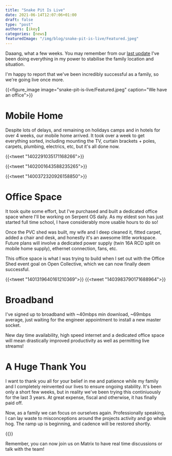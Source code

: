 ```yaml
---
title: "Snake Pit Is Live"
date: 2021-06-14T12:07:06+01:00
draft: false
type: "post"
authors: [ikey]
categories: [news]
featuredImage: "/img/blog/snake-pit-is-live/Featured.jpeg"
---
```


Daaang, what a few weeks. You may remember from our [last update](/blog/2021/05/18/let-there-be-databases/)
I've been doing everything in my power to stabilise the family location and situation.

I'm happy to report that we've been incredibly successful as a family, so we're
going live once more.

<!--more-->

{{<figure_image image="snake-pit-is-live/Featured.jpeg" caption="We have an office">}}

# Mobile Home

Despite lots of delays, and remaining on holidays camps and in hotels for over
4 weeks, our mobile home arrived. It took over a week to get everything sorted,
including mounting the TV, curtain brackets + poles, carpets, plumbing, electrics,
etc, but it's all done now. 

{{<tweet "1402291035171168266">}}

{{<tweet "1402001643588235265">}}

{{<tweet "1400372320926158850">}}


# Office Space

It took quite some effort, but I've purchased and built a dedicated office
space where I'll be working on Serpent OS daily. As my eldest son has just
started full time school, I have considerably more usable hours to do so!

Once the PVC shed was built, my wife and I deep cleaned it, fitted carpet,
added a chair and desk, and honestly it's an awesome little workspace.
Future plans will involve a dedicated power supply (twin 16A RCD split
on mobile home supply), ethernet connection, fans, etc.

This office space is what I was trying to build when I set out with the
Office Shed event goal on Open Collective, which we can now finally deem
successful.

{{<tweet "1401319640161210369">}}
{{<tweet "1403983790171688964">}}

# Broadband

I've signed up to broadband with ~40mbps min download, ~69mbps average,
just waiting for the engineer appointment to install a new master socket.

New day time availability, high speed internet and a dedicated office space
will mean drastically improved productivity as well as permitting live streams!

# A Huge Thank You

I want to thank you all for your belief in me and patience while my family and
I completely reinvented our lives to ensure ongoing stability. It's been only
a short few weeks, but in reality we've been trying this continiuously for the
last 3 years. At great expense, fiscal and otherwise, it has finally paid off.

Now, as a family we can focus on ourselves again. Professionally speaking, I
can lay waste to misconceptions around the projects activity and go whole hog.
The ramp up is beginning, and cadence will be restored shortly.

{{<oc>}}

Remember, you can now join us on Matrix to have real time discussions or talk
with the team!
